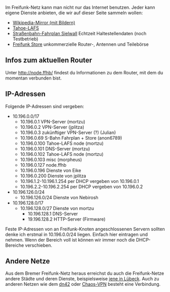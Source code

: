 Im Freifunk-Netz kann man nicht nur das Internet benutzen. Jeder kann eigene Dienste anbieten, die wir auf dieser Seite sammeln wollen:

* [Wikipedia-Mirror (mit Bildern)](http://wikipedia.ffhb)
* [Tahoe-LAFS](Dienste/Tahoe-LAFS)
* [Straßenbahn-Fahrplan Sielwall](http://10.196.0.69) Echtzeit Haltestellendaten (noch Testbetrieb)
* [Freifunk Store](http://10.196.0.69/ff_store/) unkommerzielle Router-, Antennen und Teilebörse

## Infos zum aktuellen Router
Unter http://node.ffhb/ findest du Informationen zu dem Router, mit dem du momentan verbunden bist.

## IP-Adressen

Folgende IP-Adressen sind vergeben:

* 10.196.0.0/17
    * 10.196.0.1 VPN-Server (mortzu)
    * 10.196.0.2 VPN-Server (jplitza)
    * 10.196.0.3 zukünftiger VPN-Server (?) (Julian)
    * 10.196.0.69 S-Bahn Fahrplan + Store (anon6789)
    * 10.196.0.100 Tahoe-LAFS node (mortzu)
    * 10.196.0.101 DNS-Server (mortzu)
    * 10.196.0.102 Tahoe-LAFS node (mortzu)
    * 10.196.0.103 misc (morpheus)
    * 10.196.0.127 node.ffhb
    * 10.196.0.196 Dienste von Eike
    * 10.196.0.200 Dienste von jplitza
    * 10.196.1.2-10.196.1.254 per DHCP vergeben von 10.196.0.1
    * 10.196.2.2-10.196.2.254 per DHCP vergeben von 10.196.0.2
* 10.196.126.0/24
  * 10.196.126.0/24 Dienste von Nebirosh
* 10.196.128.0/17
    * 10.196.128.0/27 Dienste von mortzu
        * 10.196.128.1 DNS-Server
        * 19.196.128.2 HTTP-Server (Firmware)

Feste IP-Adressen von an Freifunk-Knoten angeschlossenen Servern sollten denke ich erstmal in 10.196.0.0/24 liegen. Einfach hier eintragen und nehmen. Wenn der Bereich voll ist können wir immer noch die DHCP-Bereiche verschieben.

## Andere Netze
Aus dem Bremer Freifunk-Netz heraus erreichst du auch die Freifunk-Netze andere Städte und deren Dienste, beispielsweise [jene in Lübeck](http://luebeck.freifunk.net/wiki/Freifunk-verwenden). Auch zu anderen Netzen wie dem [dn42](http://dn42.net) oder [Chaos-VPN](http://wiki.hamburg.ccc.de/index.php/ChaosVPN) besteht eine Verbindung.